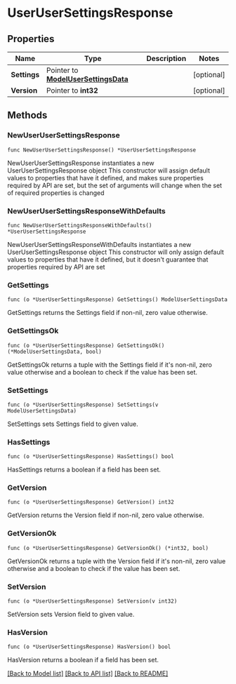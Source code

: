 # UserUserSettingsResponse

## Properties

Name | Type | Description | Notes
------------ | ------------- | ------------- | -------------
**Settings** | Pointer to [**ModelUserSettingsData**](ModelUserSettingsData.md) |  | [optional] 
**Version** | Pointer to **int32** |  | [optional] 

## Methods

### NewUserUserSettingsResponse

`func NewUserUserSettingsResponse() *UserUserSettingsResponse`

NewUserUserSettingsResponse instantiates a new UserUserSettingsResponse object
This constructor will assign default values to properties that have it defined,
and makes sure properties required by API are set, but the set of arguments
will change when the set of required properties is changed

### NewUserUserSettingsResponseWithDefaults

`func NewUserUserSettingsResponseWithDefaults() *UserUserSettingsResponse`

NewUserUserSettingsResponseWithDefaults instantiates a new UserUserSettingsResponse object
This constructor will only assign default values to properties that have it defined,
but it doesn't guarantee that properties required by API are set

### GetSettings

`func (o *UserUserSettingsResponse) GetSettings() ModelUserSettingsData`

GetSettings returns the Settings field if non-nil, zero value otherwise.

### GetSettingsOk

`func (o *UserUserSettingsResponse) GetSettingsOk() (*ModelUserSettingsData, bool)`

GetSettingsOk returns a tuple with the Settings field if it's non-nil, zero value otherwise
and a boolean to check if the value has been set.

### SetSettings

`func (o *UserUserSettingsResponse) SetSettings(v ModelUserSettingsData)`

SetSettings sets Settings field to given value.

### HasSettings

`func (o *UserUserSettingsResponse) HasSettings() bool`

HasSettings returns a boolean if a field has been set.

### GetVersion

`func (o *UserUserSettingsResponse) GetVersion() int32`

GetVersion returns the Version field if non-nil, zero value otherwise.

### GetVersionOk

`func (o *UserUserSettingsResponse) GetVersionOk() (*int32, bool)`

GetVersionOk returns a tuple with the Version field if it's non-nil, zero value otherwise
and a boolean to check if the value has been set.

### SetVersion

`func (o *UserUserSettingsResponse) SetVersion(v int32)`

SetVersion sets Version field to given value.

### HasVersion

`func (o *UserUserSettingsResponse) HasVersion() bool`

HasVersion returns a boolean if a field has been set.


[[Back to Model list]](../README.md#documentation-for-models) [[Back to API list]](../README.md#documentation-for-api-endpoints) [[Back to README]](../README.md)


